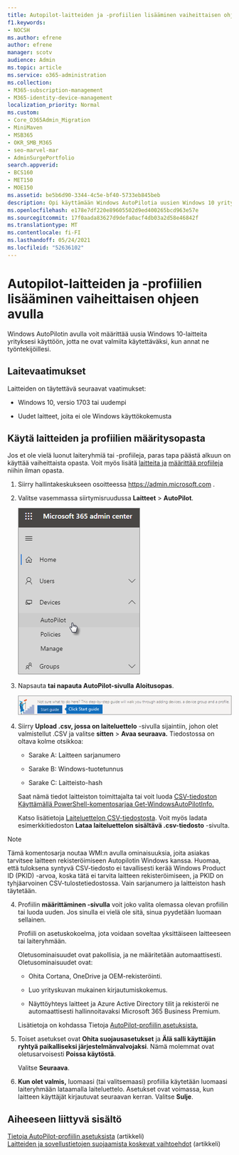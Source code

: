 ```yaml
---
title: Autopilot-laitteiden ja -profiilien lisääminen vaiheittaisen ohjeen avulla
f1.keywords:
- NOCSH
ms.author: efrene
author: efrene
manager: scotv
audience: Admin
ms.topic: article
ms.service: o365-administration
ms.collection:
- M365-subscription-management
- M365-identity-device-management
localization_priority: Normal
ms.custom:
- Core_O365Admin_Migration
- MiniMaven
- MSB365
- OKR_SMB_M365
- seo-marvel-mar
- AdminSurgePortfolio
search.appverid:
- BCS160
- MET150
- MOE150
ms.assetid: be5b6d90-3344-4c5e-bf40-5733eb845beb
description: Opi käyttämään Windows AutoPilotia uusien Windows 10 yrityksesi kanssa, jotta ne ovat valmiina työntekijöiden käyttöön.
ms.openlocfilehash: e178e7df220e89605502d9ed400265bcd963e57e
ms.sourcegitcommit: 17f0aada83627d9defa0acf4db03a2d58e46842f
ms.translationtype: MT
ms.contentlocale: fi-FI
ms.lasthandoff: 05/24/2021
ms.locfileid: "52636102"
---
```

# <a name="use-the-step-by-step-guide-to-add-autopilot-devices-and-profile"></a>Autopilot-laitteiden ja -profiilien lisääminen vaiheittaisen ohjeen avulla

Windows AutoPilotin avulla voit määrittää  uusia Windows 10-laitteita yrityksesi käyttöön, jotta ne ovat valmiita käytettäväksi, kun annat ne työntekijöillesi.
  
## <a name="device-requirements"></a>Laitevaatimukset

Laitteiden on täytettävä seuraavat vaatimukset:
  
- Windows 10, versio 1703 tai uudempi
    
- Uudet laitteet, joita ei ole Windows käyttökokemusta
    
## <a name="use-the-setup-guide-to-create-devices-and-profiles"></a>Käytä laitteiden ja profiilien määritysopasta

Jos et ole vielä luonut laiteryhmiä tai -profiileja, paras tapa päästä alkuun on käyttää vaiheittaista opasta. Voit myös lisätä [laitteita ja](create-and-edit-autopilot-devices.md) [määrittää profiileja](create-and-edit-autopilot-profiles.md) niihin ilman opasta. 
  
1. Siirry hallintakeskukseen osoitteessa <a href="https://go.microsoft.com/fwlink/p/?linkid=837890" target="_blank">https://admin.microsoft.com</a> .

2. Valitse vasemmassa siirtymisruudussa **Laitteet** \> **AutoPilot**.

    ![Valitse hallintakeskuksessa laitteet ja valitse sitten AutoPilot.](../media/AutoPilot.png)
  
2. Napsauta **tai napauta AutoPilot-sivulla** **Aloitusopas**.
    
    ![Click Start guide for step-by-step instructions for Autopilot.](../media/31662655-d1e6-437d-87ea-c0dec5da56f7.png)
  
3. Siirry **Upload .csv, jossa on laiteluettelo** -sivulla sijaintiin, johon olet valmistellut .CSV ja valitse **sitten** \> **Avaa seuraava.** Tiedostossa on oltava kolme otsikkoa:
    
    - Sarake A: Laitteen sarjanumero
    
    - Sarake B: Windows-tuotetunnus
    
    - Sarake C: Laitteisto-hash
    
    Saat nämä tiedot laitteiston toimittajalta tai voit luoda [CSV-tiedoston Käyttämällä PowerShell-komentosarjaa Get-WindowsAutoPilotInfo.](https://www.powershellgallery.com/packages/Get-WindowsAutoPilotInfo) 
    
    Katso lisätietoja [Laiteluettelon CSV-tiedostosta](../admin/misc/device-list.md). Voit myös ladata esimerkkitiedoston **Lataa laiteluettelon sisältävä .csv-tiedosto** -sivulta. 
    
> [!NOTE]
> Tämä komentosarja noutaa WMI:n avulla ominaisuuksia, joita asiakas tarvitsee laitteen rekisteröimiseen Autopilotin Windows kanssa. Huomaa, että tuloksena syntyvä CSV-tiedosto ei tavallisesti kerää Windows Product ID (PKID) -arvoa, koska tätä ei tarvita laitteen rekisteröimiseen, ja PKID on tyhjäarvoinen CSV-tulostetiedostossa. Vain sarjanumero ja laitteiston hash täytetään.
    
4. Profiilin **määrittäminen -sivulla** voit joko valita olemassa olevan profiilin tai luoda uuden. Jos sinulla ei vielä ole sitä, sinua pyydetään luomaan sellainen. 
    
    Profiili on asetuskokoelma, jota voidaan soveltaa yksittäiseen laitteeseen tai laiteryhmään.
    
    Oletusominaisuudet ovat pakollisia, ja ne määritetään automaattisesti. Oletusominaisuudet ovat:
    
    - Ohita Cortana, OneDrive ja OEM-rekisteröinti.
    
    - Luo yrityskuvan mukainen kirjautumiskokemus.
    
    - Näyttöyhteys laitteet ja Azure Active Directory tilit ja rekisteröi ne automaattisesti hallinnoitavaksi Microsoft 365 Business Premium.
    
    Lisätietoja on kohdassa Tietoja [AutoPilot-profiilin asetuksista.](autopilot-profile-settings.md) 
    
5. Toiset asetukset ovat **Ohita suojausasetukset** ja **Älä salli käyttäjän ryhtyä paikalliseksi järjestelmänvalvojaksi**. Nämä molemmat ovat oletusarvoisesti **Poissa käytöstä**. 
    
    Valitse **Seuraava**.
    
6. **Kun olet valmis,** luomaasi (tai valitsemaasi) profiilia käytetään luomaasi laiteryhmään lataamalla laiteluettelo. Asetukset ovat voimassa, kun laitteen käyttäjät kirjautuvat seuraavan kerran. Valitse **Sulje**.

## <a name="related-content"></a>Aiheeseen liittyvä sisältö

[Tietoja AutoPilot-profiilin asetuksista](autopilot-profile-settings.md) (artikkeli)\
[Laitteiden ja sovellustietojen suojaamista koskevat vaihtoehdot](../admin/devices/choose-device-security.md) (artikkeli)
